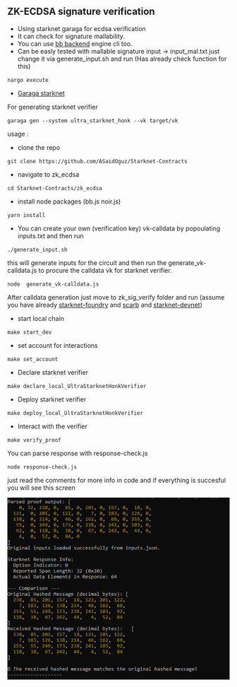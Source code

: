 ## ZK-ECDSA signature verification

- Using starknet garaga for ecdsa verification
- It can check for signature mallability. 
- You can use [bb backend](https://github.com/AztecProtocol/aztec-packages/blob/master/barretenberg/bbup/README.md) engine cli too.
- Can be easly tested with mallable signature input -> input_mal.txt just change it via generate_input.sh and run (Has already check function for this)

```
nargo execute 
```


- [Garaga starknet](https://garaga.gitbook.io/garaga/smart-contract-generators/noir)

For generating starknet verifier 

```
garaga gen --system ultra_starknet_honk --vk target/vk
```

usage :

- clone the repo 
```
git clone https://github.com/ASaidOguz/Starknet-Contracts
```

- navigate to zk_ecdsa

```
cd Starknet-Contracts/zk_ecdsa
```

- install node packages (bb.js noir.js)

```
yarn install
```

- You can create your own (verification key)  vk-calldata by popoulating inputs.txt and then run

```
./generate_input.sh
```

this will generate inputs for the circuit and then run the generate_vk-calldata.js to procure the calldata vk
for starknet verifier.
```
node  generate_vk-calldata.js
```

After calldata generation just move to zk_sig_verify folder and run (assume you have already [starknet-foundry](https://foundry-rs.github.io/starknet-foundry/) and [scarb](https://foundry-rs.github.io/starknet-foundry/getting-started/scarb.html) and [starknet-devnet](https://0xspaceshard.github.io/starknet-devnet/docs/running/install))

- start local chain
```
make start_dev
```

- set account for interactions
```
make set_account
```

- Declare starknet verifier 
```
make declare_local_UltraStarknetHonkVerifier
```

- Deploy starknet verifier 
```
make deploy_local_UltraStarknetHonkVerifier
```

- Interact with the verifier 

```
make verify_proof
```

You can parse response with response-check.js 
```
node response-check.js 
```
 just read the comments for more info in code and if everything is succesful you will see this screen

![final-screen](./images/Ekran%20Alıntısı.PNG)